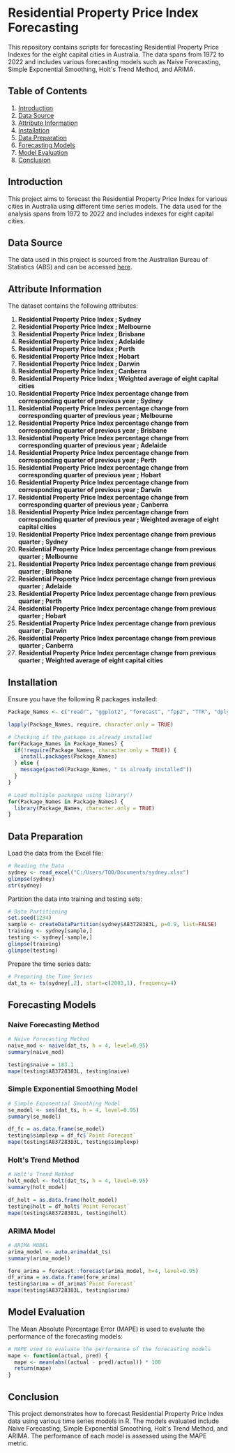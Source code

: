 
# Residential Property Price Index Forecasting

This repository contains scripts for forecasting Residential Property Price Indexes for the eight capital cities in Australia. The data spans from 1972 to 2022 and includes various forecasting models such as Naive Forecasting, Simple Exponential Smoothing, Holt's Trend Method, and ARIMA.

## Table of Contents
1. [Introduction](#introduction)
2. [Data Source](#data-source)
3. [Attribute Information](#attribute-information)
4. [Installation](#installation)
5. [Data Preparation](#data-preparation)
6. [Forecasting Models](#forecasting-models)
7. [Model Evaluation](#model-evaluation)
8. [Conclusion](#conclusion)

## Introduction

This project aims to forecast the Residential Property Price Index for various cities in Australia using different time series models. The data used for the analysis spans from 1972 to 2022 and includes indexes for eight capital cities.

## Data Source

The data used in this project is sourced from the Australian Bureau of Statistics (ABS) and can be accessed [here](https://www.abs.gov.au/statistics/economy/price-indexes-and-inflation/residential-property-price-indexes-eight-capital-cities/mar-2021/641601.xls).

## Attribute Information

The dataset contains the following attributes:

1. **Residential Property Price Index ; Sydney**
2. **Residential Property Price Index ; Melbourne**
3. **Residential Property Price Index ; Brisbane**
4. **Residential Property Price Index ; Adelaide**
5. **Residential Property Price Index ; Perth**
6. **Residential Property Price Index ; Hobart**
7. **Residential Property Price Index ; Darwin**
8. **Residential Property Price Index ; Canberra**
9. **Residential Property Price Index ; Weighted average of eight capital cities**
10. **Residential Property Price Index percentage change from corresponding quarter of previous year ; Sydney**
11. **Residential Property Price Index percentage change from corresponding quarter of previous year ; Melbourne**
12. **Residential Property Price Index percentage change from corresponding quarter of previous year ; Brisbane**
13. **Residential Property Price Index percentage change from corresponding quarter of previous year ; Adelaide**
14. **Residential Property Price Index percentage change from corresponding quarter of previous year ; Perth**
15. **Residential Property Price Index percentage change from corresponding quarter of previous year ; Hobart**
16. **Residential Property Price Index percentage change from corresponding quarter of previous year ; Darwin**
17. **Residential Property Price Index percentage change from corresponding quarter of previous year ; Canberra**
18. **Residential Property Price Index percentage change from corresponding quarter of previous year ; Weighted average of eight capital cities**
19. **Residential Property Price Index percentage change from previous quarter ; Sydney**
20. **Residential Property Price Index percentage change from previous quarter ; Melbourne**
21. **Residential Property Price Index percentage change from previous quarter ; Brisbane**
22. **Residential Property Price Index percentage change from previous quarter ; Adelaide**
23. **Residential Property Price Index percentage change from previous quarter ; Perth**
24. **Residential Property Price Index percentage change from previous quarter ; Hobart**
25. **Residential Property Price Index percentage change from previous quarter ; Darwin**
26. **Residential Property Price Index percentage change from previous quarter ; Canberra**
27. **Residential Property Price Index percentage change from previous quarter ; Weighted average of eight capital cities**

## Installation

Ensure you have the following R packages installed:
```r
Package_Names <- c("readr", "ggplot2", "forecast", "fpp2", "TTR", "dplyr", "readxl", "caret", "Metrics")

lapply(Package_Names, require, character.only = TRUE)

# Checking if the package is already installed
for(Package_Names in Package_Names) {
  if(!require(Package_Names, character.only = TRUE)) {
    install.packages(Package_Names)
  } else {
    message(paste0(Package_Names, " is already installed"))
  }
}

# Load multiple packages using library()
for(Package_Names in Package_Names) {
  library(Package_Names, character.only = TRUE)
}
```

## Data Preparation

Load the data from the Excel file:
```r
# Reading the Data
sydney <- read_excel("C:/Users/TOO/Documents/sydney.xlsx")
glimpse(sydney)
str(sydney)
```

Partition the data into training and testing sets:
```r
# Data Partitioning
set.seed(1234)
sample <- createDataPartition(sydney$A83728383L, p=0.9, list=FALSE)
training <- sydney[sample,]
testing <- sydney[-sample,]
glimpse(training)
glimpse(testing)
```

Prepare the time series data:
```r
# Preparing the Time Series 
dat_ts <- ts(sydney[,2], start=c(2003,1), frequency=4)
```

## Forecasting Models

### Naive Forecasting Method
```r
# Naive Forecasting Method
naive_mod <- naive(dat_ts, h = 4, level=0.95)
summary(naive_mod)

testing$naive = 183.1 
mape(testing$A83728383L, testing$naive)
```

### Simple Exponential Smoothing Model
```r
# Simple Exponential Smoothing Model
se_model <- ses(dat_ts, h = 4, level=0.95)
summary(se_model)

df_fc = as.data.frame(se_model)
testing$simplexp = df_fc$`Point Forecast`
mape(testing$A83728383L, testing$simplexp)
```

### Holt's Trend Method
```r
# Holt's Trend Method
holt_model <- holt(dat_ts, h = 4, level=0.95)
summary(holt_model)

df_holt = as.data.frame(holt_model)
testing$holt = df_holt$`Point Forecast`
mape(testing$A83728383L, testing$holt)
```

### ARIMA Model
```r
# ARIMA MODEL
arima_model <- auto.arima(dat_ts)
summary(arima_model)

fore_arima = forecast::forecast(arima_model, h=4, level=0.95)
df_arima = as.data.frame(fore_arima)
testing$arima = df_arima$`Point Forecast`
mape(testing$A83728383L, testing$arima)
```

## Model Evaluation

The Mean Absolute Percentage Error (MAPE) is used to evaluate the performance of the forecasting models:
```r
# MAPE used to evaluate the performance of the forecasting models
mape <- function(actual, pred) {
  mape <- mean(abs((actual - pred)/actual)) * 100
  return(mape)
}
```

## Conclusion

This project demonstrates how to forecast Residential Property Price Index data using various time series models in R. The models evaluated include Naive Forecasting, Simple Exponential Smoothing, Holt's Trend Method, and ARIMA. The performance of each model is assessed using the MAPE metric.

